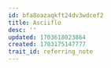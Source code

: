 ```yaml
---
id: bfa8oazaqkft24dv3wdcef2
title: Asciiflo
desc: ''
updated: 1703618023864
created: 1703175147777
trait_id: referring_note
---
```


